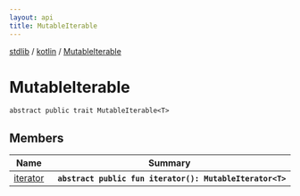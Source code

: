 ```yaml
---
layout: api
title: MutableIterable
---
```

[stdlib](../../index.md) / [kotlin](../index.md) / [MutableIterable](index.md)

# MutableIterable

```
abstract public trait MutableIterable<T> 
```

## Members

| Name | Summary |
|------|---------|
|[iterator](iterator.md)|&nbsp;&nbsp;**`abstract public fun iterator(): MutableIterator<T>`**<br>|
